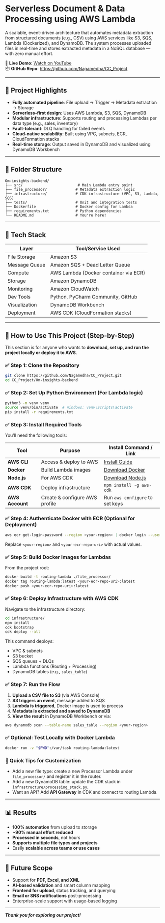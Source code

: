 # Serverless Document & Data Processing using AWS Lambda

A scalable, event-driven architecture that automates metadata extraction from structured documents (e.g., CSV) using AWS services like S3, SQS, Lambda (Dockerized), and DynamoDB. The system processes uploaded files in real-time and stores extracted metadata in a NoSQL database — with zero manual effort.

🎥 **Live Demo**: [Watch on YouTube](https://youtu.be/OkruHlKifrg?feature=shared)  
📦 **GitHub Repo**: https://github.com/Nagamedha/CC_Project  

---

## 🚀 Project Highlights

- **Fully automated pipeline**: File upload → Trigger → Metadata extraction → Storage
- **Serverless-first design**: Uses AWS Lambda, S3, SQS, DynamoDB
- **Modular infrastructure**: Supports routing and processing Lambdas per data type (e.g., sales, inventory)
- **Fault-tolerant**: DLQ handling for failed events
- **Cloud-native scalability**: Built using VPC, subnets, ECR, CloudFormation stacks
- **Real-time storage**: Output saved in DynamoDB and visualized using DynamoDB Workbench

---

## 📁 Folder Structure

```
Om-insights-backend/
├── src/                         # Main Lambda entry point
├── file_processor/             # Metadata extraction logic
├── infrastructure/             # CDK infrastructure (VPC, S3, Lambda, SQS)
├── tests/                      # Unit and integration tests
├── Dockerfile                  # Docker config for Lambda
├── requirements.txt            # Python dependencies
└── README.md                   # You're here!
```

---

## 💪 Tech Stack

| Layer         | Tool/Service Used                             |
|---------------|-----------------------------------------------|
| File Storage  | Amazon S3                                      |
| Message Queue | Amazon SQS + Dead Letter Queue                |
| Compute       | AWS Lambda (Docker container via ECR)         |
| Storage       | Amazon DynamoDB                               |
| Monitoring    | Amazon CloudWatch                             |
| Dev Tools     | Python, PyCharm Community, GitHub             |
| Visualization | DynamoDB Workbench                            |
| Deployment    | AWS CDK (CloudFormation stacks)               |

---

## 🧪 How to Use This Project (Step-by-Step)

This section is for anyone who wants to **download, set up, and run the project locally or deploy it to AWS**.

### ✅ **Step 1: Clone the Repository**

```bash
git clone https://github.com/Nagamedha/CC_Project.git
cd CC_Project/Om-insights-backend
```

### ✅ **Step 2: Set Up Python Environment (For Lambda logic)**

```bash
python3 -m venv venv
source venv/bin/activate  # Windows: venv\Scripts\activate
pip install -r requirements.txt
```

### ✅ **Step 3: Install Required Tools**

You’ll need the following tools:

| Tool           | Purpose                        | Install Command / Link                          |
|----------------|--------------------------------|-------------------------------------------------|
| **AWS CLI**    | Access & deploy to AWS         | [Install Guide](https://docs.aws.amazon.com/cli/latest/userguide/install-cliv2.html) |
| **Docker**     | Build Lambda images             | [Download Docker](https://www.docker.com/get-started) |
| **Node.js**    | For AWS CDK                    | [Download Node.js](https://nodejs.org/)         |
| **AWS CDK**    | Deploy infrastructure           | `npm install -g aws-cdk`                         |
| **AWS Account**| Create & configure AWS profile | Run `aws configure` to set keys                 |

### ✅ **Step 4: Authenticate Docker with ECR (Optional for Deployment)**

```bash
aws ecr get-login-password --region <your-region> | docker login --username AWS --password-stdin <your-ecr-repo-uri>
```

Replace `<your-region>` and `<your-ecr-repo-uri>` with actual values.

### ✅ **Step 5: Build Docker Images for Lambdas**

From the project root:

```bash
docker build -t routing-lambda ./file_processor/
docker tag routing-lambda:latest <your-ecr-repo-uri>:latest
docker push <your-ecr-repo-uri>:latest
```

### ✅ **Step 6: Deploy Infrastructure with AWS CDK**

Navigate to the infrastructure directory:

```bash
cd infrastructure/
npm install
cdk bootstrap
cdk deploy --all
```

This command deploys:
- VPC & subnets
- S3 bucket
- SQS queues + DLQs
- Lambda functions (Routing + Processing)
- DynamoDB tables (e.g., `sales_table`)

### ✅ **Step 7: Run the Flow**

1. **Upload a CSV file to S3** (via AWS Console)
2. **S3 triggers an event**, message added to SQS
3. **Lambda is triggered**, Docker image is used to process
4. **Metadata is extracted and saved to DynamoDB**
5. **View the result** in DynamoDB Workbench or via:

```bash
aws dynamodb scan --table-name sales_table --region <your-region>
```

### ✅ **Optional: Test Locally with Docker Lambda**

```bash
docker run -v "$PWD":/var/task routing-lambda:latest
```

### 🧠 Quick Tips for Customization

- Add a new file type: create a new Processor Lambda under `file_processor/` and register it in the router.
- Add a new DynamoDB table: update the CDK stack in `infrastructure/processing_stack.py`.
- Want an API? Add **API Gateway** in CDK and connect to routing Lambda.

---

## 📊 Results

- **100% automation** from upload to storage
- **~90% manual effort reduced**
- **Processed in seconds**, not hours
- **Supports multiple file types and projects**
- Easily **scalable across teams or use cases**

---

## 💪 Future Scope

- Support for **PDF, Excel, and XML**
- **AI-based validation** and smart column mapping
- **Frontend for upload**, status tracking, and querying
- **Email or SNS notifications** post-processing
- Enterprise-scale support with usage-based logging

---

**_Thank you for exploring our project!_**
